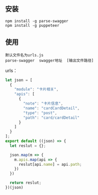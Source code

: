 ## 安装
    npm install -g parse-swagger
    npm install -g puppeteer
## 使用
	默认文件名为urls.js
    parse-swagger  swagger地址  [输出文件路径]
urls：
```javascript
let json = [
  {
    "module": "卡片相关",
    "apis": [
      {
        "note": "卡片信息",
        "name": "cardCardDetail",
        "type": "post",
        "path": "card/cardDetail"
      }
    ]
  }
];
export default ((json) => {
  let reslut = {};

  json.map(m => {
    m.apis.map(api => {
      reslut[api.name] = api.path;
    })
  })

  return reslut;
})(json)
```